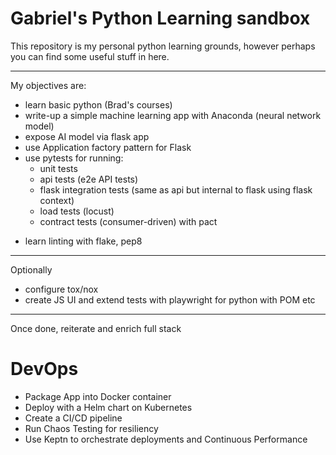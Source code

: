 # Gabriel's Python Learning sandbox

This repository is my personal python learning grounds, however perhaps you can find some useful stuff in here.

---

My objectives are:

-   learn basic python (Brad's courses)
-   write-up a simple machine learning app with Anaconda (neural network model)
-   expose AI model via flask app
-   use Application factory pattern for Flask
-   use pytests for running:
    -   unit tests
    -   api tests (e2e API tests)
    -   flask integration tests (same as api but internal to flask using flask context)
    -   load tests (locust)
    -   contract tests (consumer-driven) with pact

*   learn linting with flake, pep8

---

Optionally

-   configure tox/nox
-   create JS UI and extend tests with playwright for python with POM etc

---

Once done, reiterate and enrich full stack

# DevOps

-   Package App into Docker container
-   Deploy with a Helm chart on Kubernetes
-   Create a CI/CD pipeline
-   Run Chaos Testing for resiliency
-   Use Keptn to orchestrate deployments and Continuous Performance
